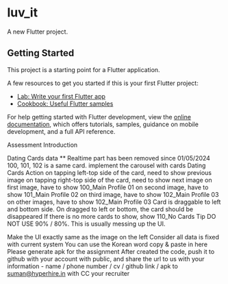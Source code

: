 # luv_it

A new Flutter project.

## Getting Started

This project is a starting point for a Flutter application.

A few resources to get you started if this is your first Flutter project:

- [Lab: Write your first Flutter app](https://docs.flutter.dev/get-started/codelab)
- [Cookbook: Useful Flutter samples](https://docs.flutter.dev/cookbook)

For help getting started with Flutter development, view the
[online documentation](https://docs.flutter.dev/), which offers tutorials,
samples, guidance on mobile development, and a full API reference.


Assessment Introduction

Dating Cards data
** Realtime part has been removed since 01/05/2024
100, 101, 102 is a same card.
implement the carousel with cards
Dating Cards Action
on tapping left-top side of the card, need to show previous image
on tapping right-top side of the card, need to show next image
on first image, have to show 100_Main Profile 01
on second image, have to show 101_Main Profile 02
on third image, have to show 102_Main Profile 03
on other images, have to show 102_Main Profile 03
Card is draggable to left and bottom side.
On dragged to left or bottom, the card should be disappeared
If there is no more cards to show, show 110_No Cards
Tip
DO NOT USE 90% / 80%. This is usually messing up the UI.


Make the UI exactly same as the image on the left
Consider all data is fixed with current system
You can use the Korean word copy & paste in here
Please generate apk for the assignment
After created the code, push it to github with your account with public, and share the url to us with your information - name / phone number / cv / github link / apk to suman@hyperhire.in with CC your recruiter
